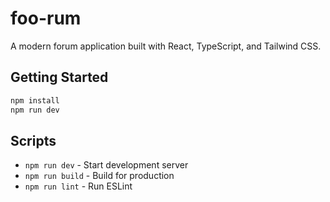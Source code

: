# foo-rum

A modern forum application built with React, TypeScript, and Tailwind CSS.

## Getting Started

```bash
npm install
npm run dev
```

## Scripts

- `npm run dev` - Start development server
- `npm run build` - Build for production
- `npm run lint` - Run ESLint
